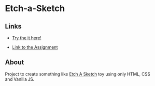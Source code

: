 # Etch-a-Sketch

## Links
- [Try the it here!](https://javicavi.github.io/Etch-a-Sketch/)

- [Link to the Assignment](https://www.theodinproject.com/lessons/foundations-etch-a-sketch)

## About
Project to create something like [Etch A Sketch](https://en.wikipedia.org/wiki/Etch_A_Sketch) toy using only HTML, CSS and Vanilla JS.
